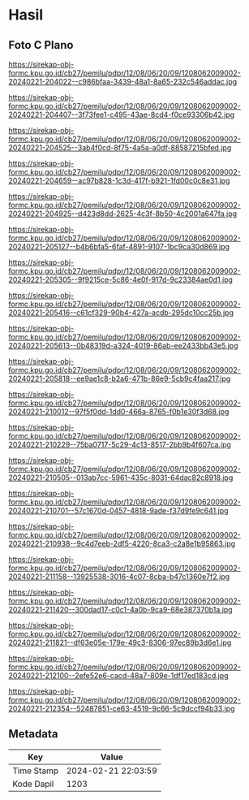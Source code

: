 # Hasil

## Foto C Plano

https://sirekap-obj-formc.kpu.go.id/cb27/pemilu/pdpr/12/08/06/20/09/1208062009002-20240221-204022--c986bfaa-3439-48a1-8a65-232c546addac.jpg

https://sirekap-obj-formc.kpu.go.id/cb27/pemilu/pdpr/12/08/06/20/09/1208062009002-20240221-204407--3f73fee1-c495-43ae-8cd4-f0ce93306b42.jpg

https://sirekap-obj-formc.kpu.go.id/cb27/pemilu/pdpr/12/08/06/20/09/1208062009002-20240221-204525--3ab4f0cd-8f75-4a5a-a0df-88587215bfed.jpg

https://sirekap-obj-formc.kpu.go.id/cb27/pemilu/pdpr/12/08/06/20/09/1208062009002-20240221-204659--ac97b828-1c3d-417f-b921-1fd00c0c8e31.jpg

https://sirekap-obj-formc.kpu.go.id/cb27/pemilu/pdpr/12/08/06/20/09/1208062009002-20240221-204925--d423d8dd-2625-4c3f-8b50-4c2001a647fa.jpg

https://sirekap-obj-formc.kpu.go.id/cb27/pemilu/pdpr/12/08/06/20/09/1208062009002-20240221-205127--b4b6bfa5-6faf-4891-9107-1bc9ca30d869.jpg

https://sirekap-obj-formc.kpu.go.id/cb27/pemilu/pdpr/12/08/06/20/09/1208062009002-20240221-205305--9f9215ce-5c86-4e0f-917d-9c23384ae0d1.jpg

https://sirekap-obj-formc.kpu.go.id/cb27/pemilu/pdpr/12/08/06/20/09/1208062009002-20240221-205416--c61cf329-90b4-427a-acdb-295dc10cc25b.jpg

https://sirekap-obj-formc.kpu.go.id/cb27/pemilu/pdpr/12/08/06/20/09/1208062009002-20240221-205613--0b48319d-a324-4019-86ab-ee2433bb43e5.jpg

https://sirekap-obj-formc.kpu.go.id/cb27/pemilu/pdpr/12/08/06/20/09/1208062009002-20240221-205818--ee9ae1c8-b2a6-471b-86e9-5cb9c4faa217.jpg

https://sirekap-obj-formc.kpu.go.id/cb27/pemilu/pdpr/12/08/06/20/09/1208062009002-20240221-210012--97f5f0dd-1dd0-466a-8765-f0b1e30f3d68.jpg

https://sirekap-obj-formc.kpu.go.id/cb27/pemilu/pdpr/12/08/06/20/09/1208062009002-20240221-210229--75ba0717-5c29-4c13-8517-2bb9b4f607ca.jpg

https://sirekap-obj-formc.kpu.go.id/cb27/pemilu/pdpr/12/08/06/20/09/1208062009002-20240221-210505--013ab7cc-5961-435c-8031-64dac82c8918.jpg

https://sirekap-obj-formc.kpu.go.id/cb27/pemilu/pdpr/12/08/06/20/09/1208062009002-20240221-210701--57c1670d-0457-4818-9ade-f37d9fe9c641.jpg

https://sirekap-obj-formc.kpu.go.id/cb27/pemilu/pdpr/12/08/06/20/09/1208062009002-20240221-210938--9c4d7eeb-2df5-4220-8ca3-c2a8e1b95863.jpg

https://sirekap-obj-formc.kpu.go.id/cb27/pemilu/pdpr/12/08/06/20/09/1208062009002-20240221-211158--13925538-3016-4c07-8cba-b47c1360e7f2.jpg

https://sirekap-obj-formc.kpu.go.id/cb27/pemilu/pdpr/12/08/06/20/09/1208062009002-20240221-211420--300dad17-c0c1-4a0b-9ca9-68e387370b1a.jpg

https://sirekap-obj-formc.kpu.go.id/cb27/pemilu/pdpr/12/08/06/20/09/1208062009002-20240221-211821--df63e05e-179e-49c3-8306-97ec89b3d6e1.jpg

https://sirekap-obj-formc.kpu.go.id/cb27/pemilu/pdpr/12/08/06/20/09/1208062009002-20240221-212100--2efe52e6-cacd-48a7-809e-1df17ed183cd.jpg

https://sirekap-obj-formc.kpu.go.id/cb27/pemilu/pdpr/12/08/06/20/09/1208062009002-20240221-212354--52487851-ce63-4519-9c66-5c9dccf94b33.jpg


## Metadata

| Key        | Value               |
| ---------- | ------------------- |
| Time Stamp | 2024-02-21 22:03:59 |
| Kode Dapil | 1203                |



